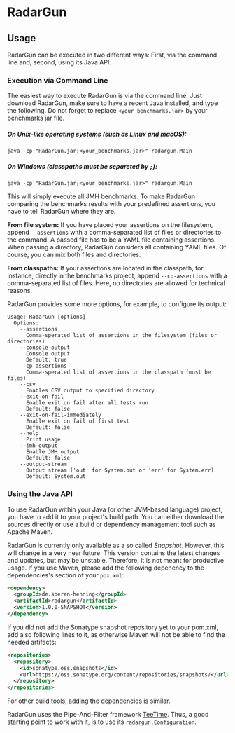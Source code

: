 # RadarGun

<Description>

## Usage

RadarGun can be executed in two different ways: First, via the command line and, second, using its Java API.

### Execution via Command Line

The easiest way to execute RadarGun is via the command line: Just download RadarGun, make sure to have a recent Java installed, and type the following. Do not forget to replace `<your_benchmarks.jar>` by your benchmarks jar file.

##### On Unix-like operating systems (such as Linux and macOS):
```shell
java -cp "RadarGun.jar:<your_benchmarks.jar>" radargun.Main
```

##### On Windows (classpaths must be separeted by `;`):
```shell
java -cp "RadarGun.jar;<your_benchmarks.jar>" radargun.Main
```

This will simply execute all JMH benchmarks. To make RadarGun comparing the benchmarks results with your predefined assertions, you have to tell RadarGun where they are.

**From file system:**
If you have placed your assertions on the filesystem, append `--assertions` with a comma-separated list of files or directories to the command.
A passed file has to be a YAML file containing assertions. When passing a directory, RadarGun considers all containing YAML files.
Of course, you can mix both files and directories.

**From classpaths:**
If your assertions are located in the classpath, for instance, directly in the benchmarks project, append `--cp-assertions` with a comma-separated list of files. Here, no directories are allowed for technical reasons. 


RadarGun provides some more options, for example, to configure its output: 

```
Usage: RadarGun [options]
  Options:
    --assertions
      Comma-sperated list of assertions in the filesystem (files or directories)
    --console-output
      Console output
      Default: true
    --cp-assertions
      Comma-sperated list of assertions in the classpath (must be files)
    --csv
      Enables CSV output to specified directory
    --exit-on-fail
      Enable exit on fail after all tests run
      Default: false
    --exit-on-fail-immediately
      Enable exit on fail of first test
      Default: false
    --help
      Print usage
    --jmh-output
      Enable JMH output
      Default: false
    --output-stream
      Output stream ('out' for System.out or 'err' for System.err)
      Default: System.out
```

### Using the Java API

To use RadarGun within your Java (or other JVM-based language) project, you have to add it to your project's build path. You can either download the sources directly or use a build or dependency management tool such as Apache Maven.

<!---
TODO: Add instructions for release
-->

RadarGun is currently only available as a so called *Snapshot*. However, this will change in a very near future. This version contains the latest changes and updates, but may be unstable. Therefore, it is not meant for productive usage. If you use Maven, please add the following depenency to the dependencies's section of your `pox.xml`:

```xml
<dependency>
  <groupId>de.soeren-henning</groupId>
  <artifactId>radargun</artifactId>
  <version>1.0.0-SNAPSHOT</version>
</dependency>
```
If you did not add the Sonatype snapshot repository yet to your pom.xml, add also following lines to it, as otherwise Maven will not be able to find the needed artifacts:

```xml
<repositories>
  <repository>
    <id>sonatype.oss.snapshots</id>
    <url>https://oss.sonatype.org/content/repositories/snapshots/</url>
  </repository>
</repositories>
```

For other build tools, adding the dependencies is similar.

RadarGun uses the Pipe-And-Filter framework [TeeTime](http://teetime-framework.github.io). Thus, a good starting point to work with it, is to use its `radargun.Configuration`.

<Declaration of Asertions>

<Machine Identification>
